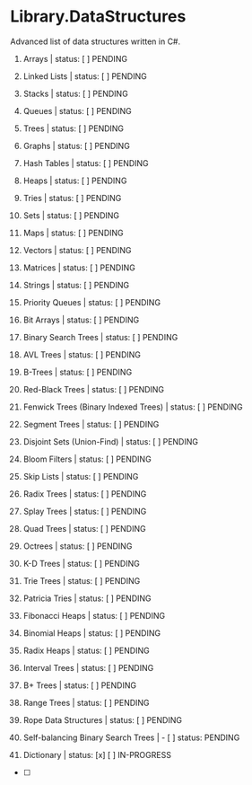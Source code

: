 # Library.DataStructures

Advanced list of data structures written in C#.

1.  Arrays | status: [ ] PENDING

2.  Linked Lists | status: [ ] PENDING

3.  Stacks | status: [ ] PENDING

4.  Queues | status: [ ] PENDING

5.  Trees | status: [ ] PENDING

6.  Graphs | status: [ ] PENDING

7.  Hash Tables | status: [ ] PENDING

8.  Heaps | status: [ ] PENDING

9.  Tries | status: [ ] PENDING

10. Sets | status: [ ] PENDING

11. Maps | status: [ ] PENDING

12. Vectors | status: [ ] PENDING

13. Matrices | status: [ ] PENDING

14. Strings | status: [ ] PENDING

15. Priority Queues | status: [ ] PENDING

16. Bit Arrays | status: [ ] PENDING

17. Binary Search Trees | status: [ ] PENDING

18. AVL Trees | status: [ ] PENDING

19. B-Trees | status: [ ] PENDING

20. Red-Black Trees | status: [ ] PENDING

21. Fenwick Trees (Binary Indexed Trees) | status: [ ] PENDING

22. Segment Trees | status: [ ] PENDING

23. Disjoint Sets (Union-Find) | status: [ ] PENDING

24. Bloom Filters | status: [ ] PENDING

25. Skip Lists | status: [ ] PENDING

26. Radix Trees | status: [ ] PENDING

27. Splay Trees | status: [ ] PENDING

28. Quad Trees | status: [ ] PENDING

29. Octrees | status: [ ] PENDING

30. K-D Trees | status: [ ] PENDING

31. Trie Trees | status: [ ] PENDING

32. Patricia Tries | status: [ ] PENDING

33. Fibonacci Heaps | status: [ ] PENDING

34. Binomial Heaps | status: [ ] PENDING

35. Radix Heaps | status: [ ] PENDING

36. Interval Trees | status: [ ] PENDING

37. B+ Trees | status: [ ] PENDING

38. Range Trees | status: [ ] PENDING

39. Rope Data Structures | status: [ ] PENDING

40. Self-balancing Binary Search Trees | - [ ] status: PENDING

41. Dictionary | status: [x] [ ] IN-PROGRESS

- [ ]

